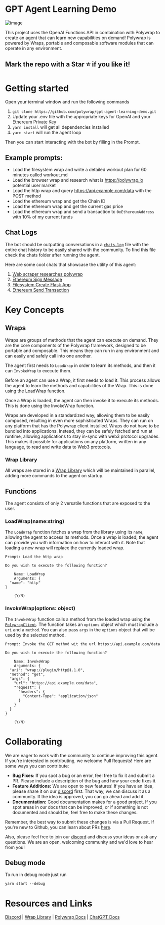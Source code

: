 # GPT Agent Learning Demo
![image](https://github.com/polywrap/agent-learning-demo/assets/12145726/24690f3b-efc7-43ae-97bb-2c40016f45e2)


This project uses the OpenAI Functions API in combination with Polywrap to create an agent that can learn new capabilities on demand! Polywrap is powered by Wraps, portable and composable software modules that can operate in any environment.

Mark the repo with a Star ⭐ if you like it!
---



# Getting started
Open your terminal window and run the following commands
1. `git clone https://github.com/polywrap/gpt-agent-learning-demo.git`
2. Update your .env file with the appropriate keys for OpenAI and your Ethereum Private Key
3. `yarn install` will get all dependencies installed
4. `yarn start` will run the agent loop

Then you can start interacting with the bot by filling in the Prompt.

## Example prompts:

- Load the filesystem wrap and write a detailed workout plan for 60 minutes called workout.md
- Load the browser wrap and research what is https://polywrap.io potential user market
- Load the http wrap and query https://api.example.com/data with the POST method
- Load the ethereum wrap and get the Chain ID
- Load the ethereum wrap and get the current gas price
- Load the ethereum wrap and send a transaction to `0xEthereumAddress` with 10% of my current funds


## Chat Logs

The bot should be outputting conversations in a [`chats.log`](/chats/) file with the entire chat history to be easily shared with the community. To find this file check the chats folder after running the agent.

Here are some cool chats that showcase the utility of this agent:
  1. [Web scraper researches polywrap](./example-chat-logs/07-06-web-scraper-research-polywrap.log)
  1. [Ethereum Sign Message](./example-chat-logs/07-04-ethereum-sign-message.log)
  2. [Filesystem Create Flask App](./example-chat-logs/07-04-filesystem-create-flask-app.log)
  3. [Ethereum Send Transaction](./example-chat-logs/07-05-ethereum-send-transaction.log)

# Key Concepts
## Wraps
Wraps are groups of methods that the agent can execute on demand. They are the core components of the Polywrap framework, designed to be portable and composable. This means they can run in any environment and can easily and safely call into one another.

The agent first needs to `LoadWrap` in order to learn its methods, and then it can `InvokeWrap` to execute them.

Before an agent can use a Wrap, it first needs to load it. This process allows the agent to learn the methods and capabilities of the Wrap. This is done using the LoadWrap function.

Once a Wrap is loaded, the agent can then invoke it to execute its methods. This is done using the InvokeWrap function.


Wraps are developed in a standardized way, allowing them to be easily composed, resulting in even more sophisticated Wraps. They can run on any platform that has the Polywrap client installed. Wraps do not have to be bundled into applications. Instead, they can be safely fetched and run at runtime, allowing applications to stay in-sync with web3 protocol upgrades. This makes it possible for applications on any platform, written in any language, to read and write data to Web3 protocols.

### Wrap Library

All wraps are stored in a [Wrap Library](https://github.com/polywrap/agent-wrap-library) which will be maintained in parallel, adding more commands to the agent on startup.

## Functions 

The agent consists of only 2 versatile functions that are exposed to the user.

### LoadWrap(name:string)

The `LoadWrap` function fetches a wrap from the library using its `name`, allowing the agent to access its methods. Once a wrap is loaded, the agent can provide you with information on how to interact with it. Note that loading a new wrap will replace the currently loaded wrap.

```
Prompt: Load the http wrap

Do you wish to execute the following function?

    Name: LoadWrap
    Arguments: {
  "name": "http"
}

    (Y/N)
```


### InvokeWrap(options: object)
The `InvokeWrap` function calls a method from the loaded wrap using the [`PolywrapClient`](https://github.com/polywrap/javascript-client). The function takes an `options` object which must include a `uri` and a `method`. You can also pass `args` in the `options` object that will be used by the selected method.
```
Prompt: Invoke the GET method wit the url https://api.example.com/data

Do you wish to execute the following function?

    Name: InvokeWrap
    Arguments: {
  "uri": "wrap://plugin/http@1.1.0",
  "method": "get",
  "args": {
    "url": "https://api.example.com/data",
    "request": {
      "headers": {
        "Content-Type": "application/json"
      }
    }
  }
}

    (Y/N)
```

  
# Collaborating

We are eager to work with the community to continue improving this agent. If you're interested in contributing, we welcome Pull Requests! Here are some ways you can contribute:

- **Bug Fixes:** If you spot a bug or an error, feel free to fix it and submit a PR. Please include a description of the bug and how your code fixes it.
- **Feature Additions:** We are open to new features! If you have an idea, please share it on our [discord](https://discord.com/invite/Z5m88a5qWu) first. That way, we can discuss it as a community. If the idea is approved, you can go ahead and add it.
- **Documentation:** Good documentation makes for a good project. If you spot areas in our docs that can be improved, or if something is not documented and should be, feel free to make these changes.

Remember, the best way to submit these changes is via a Pull Request. If you're new to Github, you can learn about PRs [here](https://docs.github.com/en/github/collaborating-with-issues-and-pull-requests/about-pull-requests).

Also, please feel free to join our [discord](https://discord.com/invite/Z5m88a5qWu) and discuss your ideas or ask any questions. We are an open, welcoming community and we'd love to hear from you!

## Debug mode

To run in debug mode just run 

  `yarn start --debug`

# Resources and Links

[Discord](https://discord.com/invite/Z5m88a5qWu)  |  [Wrap Library](https://github.com/polywrap/agent-wrap-library)  |  [Polywrap Docs](https://docs.polywrap.io)  |  [ChatGPT Docs](https://platform.openai.com/docs/guides/gpt/function-calling)
